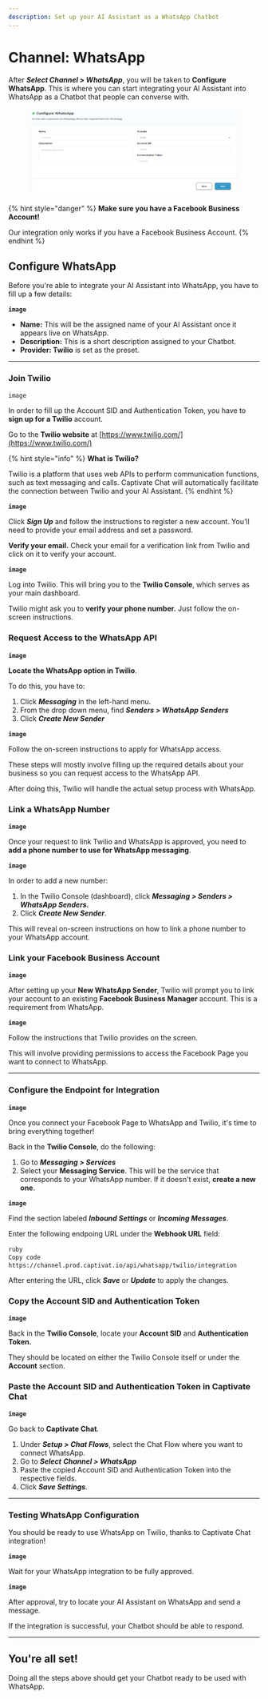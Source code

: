 ```yaml
---
description: Set up your AI Assistant as a WhatsApp Chatbot
---
```


# Channel: WhatsApp

After _**Select Channel > WhatsApp**_, you will be taken to **Configure WhatsApp**. This is where you can start integrating your AI Assistant into WhatsApp as a Chatbot that people can converse with.&#x20;

<figure><img src="../../.gitbook/assets/image (28).png" alt=""><figcaption></figcaption></figure>

{% hint style="danger" %}
**Make sure you have a Facebook Business Account!**

Our integration only works if you have a Facebook Business Account.
{% endhint %}

## Configure WhatsApp

Before you're able to integrate your AI Assistant into WhatsApp, you have to fill up a few details:

<pre><code><strong>image
</strong></code></pre>

* **Name:** This will be the assigned name of your AI Assistant once it appears live on WhatsApp.
* **Description:** This is a short description assigned to your Chatbot.
* **Provider: Twilio** is set as the preset.

***

### Join Twilio

```
image
```

In order to fill up the Account SID and Authentication Token, you have to **sign up for a Twilio** account.

Go to the **Twilio website** at [https://www.twilio.com/](https://www.twilio.com/)

{% hint style="info" %}
**What is Twilio?**

Twilio is a platform that uses web APIs to perform communication functions, such as text messaging and calls. Captivate Chat will automatically facilitate the connection between Twilio and your AI Assistant.&#x20;
{% endhint %}

<pre><code><strong>image
</strong></code></pre>

Click _**Sign Up**_ and follow the instructions to register a new account. You’ll need to provide your email address and set a password.&#x20;

**Verify your email.** Check your email for a verification link from Twilio and click on it to verify your account.&#x20;

<pre><code><strong>image
</strong></code></pre>

Log into Twilio. This will bring you to the **Twilio Console**, which serves as your main dashboard.

Twilio might ask you to **verify your phone number.** Just follow the on-screen instructions.&#x20;

### Request Access to the WhatsApp API

<pre><code><strong>image
</strong></code></pre>

**Locate the WhatsApp option in Twilio**.&#x20;

To do this, you have to:

1. Click _**Messaging**_ in the left-hand menu.&#x20;
2. From the drop down menu, find _**Senders > WhatsApp Senders**_
3. Click _**Create New Sender**_

<pre><code><strong>image
</strong></code></pre>

Follow the on-screen instructions to apply for WhatsApp access.&#x20;

These steps will mostly involve filling up the required details about your business so you can request access to the WhatsApp API.&#x20;

After doing this, Twilio will handle the actual setup process with WhatsApp.&#x20;

### Link a WhatsApp Number

<pre><code><strong>image
</strong></code></pre>

Once your request to link Twilio and WhatsApp is approved, you need to **add a phone number to use for WhatsApp messaging**.

<pre><code><strong>image
</strong></code></pre>

In order to add a new number:

1. In the Twilio Console (dashboard), click _**Messaging > Senders > WhatsApp Senders.**_
2. Click _**Create New Sender**_.&#x20;

This will reveal on-screen instructions on how to link a phone number to your WhatsApp account.

### Link your Facebook Business Account

<pre><code><strong>image
</strong></code></pre>

After setting up your **New WhatsApp Sender**, Twilio will prompt you to link your account to an existing **Facebook Business Manager** account. This is a requirement from WhatsApp.&#x20;

<pre><code><strong>image
</strong></code></pre>

Follow the instructions that Twilio provides on the screen.&#x20;

This will involve providing permissions to access the Facebook Page you want to connect to WhatsApp.&#x20;

***

### Configure the Endpoint for Integration

<pre><code><strong>image
</strong></code></pre>

Once you connect your Facebook Page to WhatsApp and Twilio, it's time to bring everything together!&#x20;

Back in the **Twilio Console**, do the following:

1. Go to _**Messaging > Services**_
2. Select your **Messaging Service**. This will be the service that corresponds to your WhatsApp number. If it doesn't exist, **create a new one**.&#x20;

<pre><code><strong>image
</strong></code></pre>

Find the section labeled _**Inbound Settings**_ or _**Incoming Messages**_.&#x20;

Enter the following endpoing URL under the **Webhook URL** field:

```
ruby 
Copy code 
https://channel.prod.captivat.io/api/whatsapp/twilio/integration 
```

After entering the URL, click _**Save**_ or _**Update**_ to apply the changes.&#x20;

### Copy the Account SID and Authentication Token

<pre><code><strong>image
</strong></code></pre>

Back in the **Twilio Console**, locate your **Account SID** and **Authentication Token.**

They should be located on either the Twilio Console itself or under the **Account** section.&#x20;

### Paste the Account SID and Authentication Token in Captivate Chat

<pre><code><strong>image
</strong></code></pre>

Go back to **Captivate Chat**.&#x20;

1. Under _**Setup > Chat Flows**_, select the Chat Flow where you want to connect WhatsApp.&#x20;
2. Go to _**Select**_ _**Channel > WhatsApp**_&#x20;
3. Paste the copied Account SID and Authentication Token into the respective fields.
4. Click _**Save Settings**._

***

### Testing WhatsApp Configuration

You should be ready to use WhatsApp on Twilio, thanks to Captivate Chat integration!

<pre><code><strong>image
</strong></code></pre>

Wait for your WhatsApp integration to be fully approved.

<pre><code><strong>image
</strong></code></pre>

After approval, try to locate your AI Assistant on WhatsApp and send a message.

If the integration is successful, your Chatbot should be able to respond.&#x20;

***

## You're all set!

Doing all the steps above should get your Chatbot ready to be used with WhatsApp.
